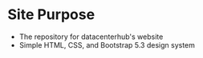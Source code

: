 # Site Purpose
* The repository for datacenterhub's website
* Simple HTML, CSS, and Bootstrap 5.3 design system